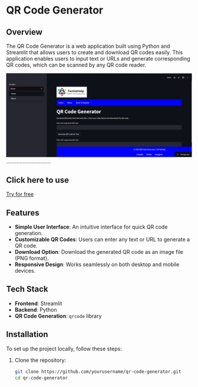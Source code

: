 # QR Code Generator

## Overview

The QR Code Generator is a web application built using Python and Streamlit that allows users to create and download QR codes easily. This application enables users to input text or URLs and generate corresponding QR codes, which can be scanned by any QR code reader.

![QR Code Generator Screenshot](https://github.com/amitkumardemo/qr_code_scanner/blob/main/Screenshot%202024-10-30%20130546.png) <!-- Add a link to your screenshot here -->..............................

## Click here to use 

[Try for free ](https://qrcodegenerator-1.streamlit.app/)

## Features

- **Simple User Interface**: An intuitive interface for quick QR code generation.
- **Customizable QR Codes**: Users can enter any text or URL to generate a QR code.
- **Download Option**: Download the generated QR code as an image file (PNG format).
- **Responsive Design**: Works seamlessly on both desktop and mobile devices.

## Tech Stack

- **Frontend**: Streamlit
- **Backend**: Python
- **QR Code Generation**: `qrcode` library

## Installation

To set up the project locally, follow these steps:

1. Clone the repository:
   ```bash
   git clone https://github.com/yourusername/qr-code-generator.git
   cd qr-code-generator
